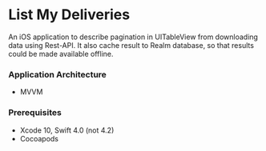 # List My Deliveries

An iOS application to describe pagination in UITableView from downloading data using Rest-API. It also cache result to Realm database, so that results could be made available offline.

### Application Architecture

* MVVM


### Prerequisites

* Xcode 10, Swift 4.0 (not 4.2)
* Cocoapods
